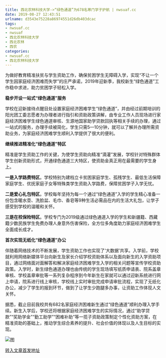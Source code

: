 ```yaml
---
title: 西北农林科技大学->“绿色通道”为678名寒门学子护航 | nwsuaf.cc
date: 2019-08-27 12:43:51
urlname: d3543e75228a86974551d26db403dcac
tags: 
- nwsuaf.cc
- nwsuaf
- 西北农林科技大学
- 西北农林
- 西农
categories:
- nwsuaf.cc
- 西北农林科技大学
---
```



为做好教育精准扶贫与学生资助工作，确保贫困学生无障碍入学，实现“不让一个学生因家庭经济困难而失学”的庄严承诺，2019年迎新季，我校新生“绿色通道”工作稳中求进，助力贫困学子轻松入学。

**稳步开设一站式“绿色通道”服务**

学校在迎新接待点醒目处设置家庭经济困难学生“绿色通道”，并由经过前期培训的阳光团工委志愿者为办理者进行指引和资助政策讲解，由专业工作人员现场进行家庭经济困难学生绿色通道审核、生源地国家助学贷款回执等相关手续的办理，通过一站式的服务，办理手续被简化，学生只需5—10分钟，就可以了解并办理所需资助业务，为家庭经济困难学生顺利入学提供了很大的便利。

**继续推进精准化“绿色通道”特区**

精准是学生资助工作的关键，为使学生资助向精准“滴灌”发展，学校针对特殊群体学生创新资助形式，开通绿色通道三大特区，使资助金真正用在最需要的学生身上。

**一是入学路费特区**。学校特别为建档立卡贫困家庭学生、孤残学生、最低生活保障家庭学生、优抚家庭子女等特殊类学生资助入学路费，保障贫困学子入学无忧。

**二是爱心礼包特区**。学校每年坚持为每一个通过“绿色通道”入学的学生精心准备一份包含暖水壶、洗脸盆、毛巾、香皂等9种生活必需品在内的生活大礼包，让学子感受到学校的温暖和关怀。

**三是在校保险特区**。学校专门为2019级通过绿色通道入学的学生和新疆籍、西藏籍少数民族学生免费办理人身意外伤害保险，全方位多角度助力家庭经济困难学生全面成长成才。

**首次实现无纸化“绿色通道”办公**

伴随着网络技术的不断发展，学生资助工作也实现了‘大数据’共享。入学前，学校就利用网络新媒体平台向新生及家长介绍学校资助体系以及面向新生的入学资助项目，通过网络面对面解答和解决家庭经济困难学生入学的相关问题等宣传学校资助政策。入学时，新生绿色通道办理也由传统的学生现场填写纸质申请表、院系盖章审核、学校盖章审批等一系列复杂程序到今年新生在家就可以通过迎新系统进行网上申请，院系进行线上审核，学校线上实时审批完成申请审批流程，实现了无纸化办公，减少了学生的报到环节，做到了让学生少跑腿多办事，让资助工作体现人文关怀。

据悉，截止目前我校共有682名家庭经济困难新生通过“绿色通道”顺利办理入学手续。新生入学后，学校还将根据家庭经济困难学生的实际情况，通过“助学贷款”“奖助学金”“勤工助学”“困难补助”等一揽子资助政策制定个性化资助方案，在精准资助的基础上，推动学生综合素养的提升、社会价值的体现以及人生目标的实现。



![图](https://news.nwsuaf.edu.cn/images/content/2019-08/20190827100651832120.jpg)

[转入文章首发地址](https://news.nwsuaf.edu.cn/xnxw/91464.htm)